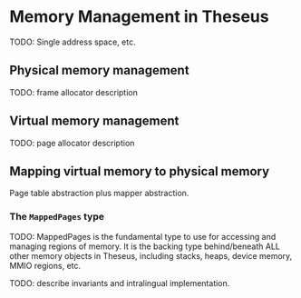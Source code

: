 # Memory Management in Theseus

TODO: Single address space, etc.

## Physical memory management
TODO: frame allocator description

## Virtual memory management
TODO: page allocator description

## Mapping virtual memory to physical memory
Page table abstraction plus mapper abstraction. 

### The `MappedPages` type

TODO: MappedPages is the fundamental type to use for accessing and managing regions of memory. It is the backing type behind/beneath ALL other memory objects in Theseus, including stacks, heaps, device memory, MMIO regions, etc.

TODO: describe invariants and intralingual implementation. 


